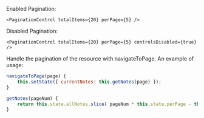 Enabled Pagination:

    <PaginationControl totalItems={20} perPage={5} />

Disabled Pagination:

    <PaginationControl totalItems={20} perPage={5} controlsDisabled={true} />

Handle the pagination of the resource with navigateToPage.  An example of usage:

```javascript
navigateToPage(page) { 
    this.setState({ currentNotes: this.getNotes(page) }); 
}

getNotes(pageNum) { 
    return this.state.allNotes.slice( pageNum * this.state.perPage - this.state.perPage, pageNum * this.state.perPage); 
}
`````